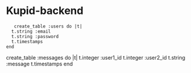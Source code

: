 # Kupid-backend



       create_table :users do |t|
      t.string :email
      t.string :password
      t.timestamps
    end

create_table :messages do |t|
t.integer :user1_id
t.integer :user2_id
t.string :message
t.timestamps
end

